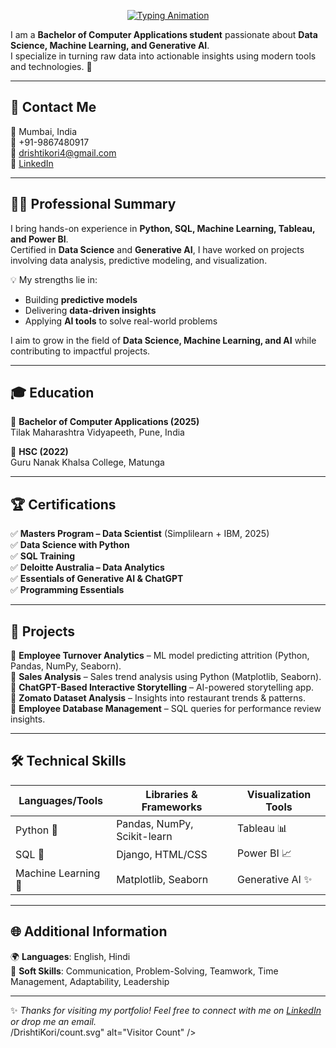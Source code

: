 <p align="center">
  <a href="https://drishtikori.github.io/">
    <img src="https://readme-typing-svg.demolab.com?font=Fira+Code&size=28&pause=1000&color=F7007C&center=true&vCenter=true&width=650&lines=Hi+%F0%9F%91%8B+I%27m+Drishti+Kori;Data+Science+Enthusiast;Python%20%7C%20SQL%20%7C%20ML%20%7C%20Power%20BI%20%7C%20Tableau"
         alt="Typing Animation" />
  </a>
</p>




I am a **Bachelor of Computer Applications student** passionate about **Data Science, Machine Learning, and Generative AI**.  
I specialize in turning raw data into actionable insights using modern tools and technologies. 🚀  

---

## 📍 Contact Me  

📍 Mumbai, India  
📱 +91-9867480917  
📧 [drishtikori4@gmail.com](mailto:drishtikori4@gmail.com)  
🔗 [LinkedIn](https://www.linkedin.com/in/drishti-kori)  

---

## 🧑‍💻 Professional Summary  

I bring hands-on experience in **Python, SQL, Machine Learning, Tableau, and Power BI**.  
Certified in **Data Science** and **Generative AI**, I have worked on projects involving data analysis, predictive modeling, and visualization.  

💡 My strengths lie in:  
- Building **predictive models**  
- Delivering **data-driven insights**  
- Applying **AI tools** to solve real-world problems  

I aim to grow in the field of **Data Science, Machine Learning, and AI** while contributing to impactful projects.  

---

## 🎓 Education  

📌 **Bachelor of Computer Applications (2025)**  
Tilak Maharashtra Vidyapeeth, Pune, India  

📌 **HSC (2022)**  
Guru Nanak Khalsa College, Matunga  

---

## 🏆 Certifications  

✅ **Masters Program – Data Scientist** (Simplilearn + IBM, 2025)  
✅ **Data Science with Python**  
✅ **SQL Training**  
✅ **Deloitte Australia – Data Analytics**  
✅ **Essentials of Generative AI & ChatGPT**  
✅ **Programming Essentials**  

---

## 📂 Projects  

🔹 **Employee Turnover Analytics** – ML model predicting attrition (Python, Pandas, NumPy, Seaborn).  
🔹 **Sales Analysis** – Sales trend analysis using Python (Matplotlib, Seaborn).  
🔹 **ChatGPT-Based Interactive Storytelling** – AI-powered storytelling app.  
🔹 **Zomato Dataset Analysis** – Insights into restaurant trends & patterns.  
🔹 **Employee Database Management** – SQL queries for performance review insights.  

---

## 🛠️ Technical Skills  

| Languages/Tools | Libraries & Frameworks | Visualization Tools |
|-----------------|-------------------------|----------------------|
| Python 🐍 | Pandas, NumPy, Scikit-learn | Tableau 📊 |
| SQL 💾 | Django, HTML/CSS | Power BI 📈 |
| Machine Learning 🤖 | Matplotlib, Seaborn | Generative AI ✨ |

---

## 🌐 Additional Information  

🌍 **Languages**: English, Hindi  
🤝 **Soft Skills**: Communication, Problem-Solving, Teamwork, Time Management, Adaptability, Leadership  

---

✨ *Thanks for visiting my portfolio! Feel free to connect with me on [LinkedIn](https://www.linkedin.com/in/drishti-kori) or drop me an email.*  
/DrishtiKori/count.svg" alt="Visitor Count" />
</p>
